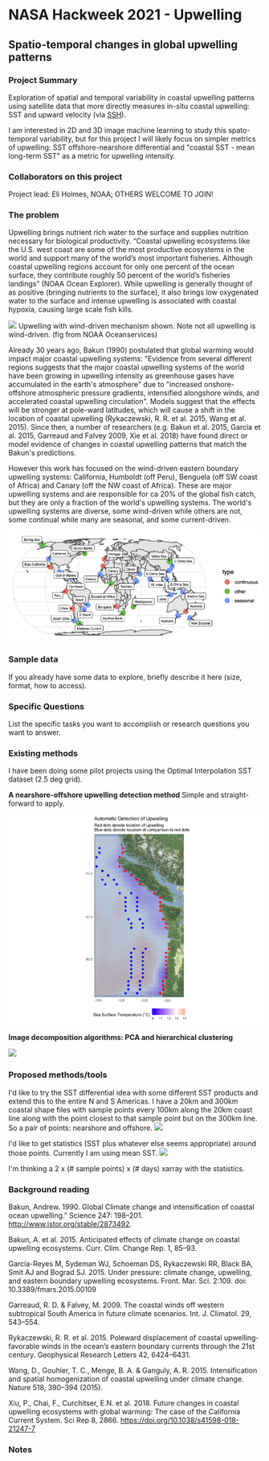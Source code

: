 # NASA Hackweek 2021 - Upwelling

## Spatio-temporal changes in global upwelling patterns

### Project Summary

Exploration of spatial and temporal variability in coastal upwelling patterns using satellite data that more directly measures in-situ coastal upwelling: SST and upward velocity (via [SSH](https://journals.ametsoc.org/view/journals/phoc/50/1/jpo-d-19-0172.1.xml)).

I am interested in 2D and 3D image machine learning to study this spato-temporal variability, but for this project I will likely focus on simpler metrics of upwelling: SST offshore-nearshore differential and "coastal SST - mean long-term SST" as a metric for upwelling intensity.

### Collaborators on this project

Project lead: Eli Holmes, NOAA; OTHERS WELCOME TO JOIN!

### The problem

Upwelling brings nutrient rich water to the surface and supplies nutrition necessary for biological productivity. “Coastal upwelling ecosystems like the U.S. west coast are some of the most productive ecosystems in the world and support many of the world’s most important fisheries. Although coastal upwelling regions account for only one percent of the ocean surface, they contribute roughly 50 percent of the world’s fisheries landings” (NOAA Ocean Explorer). While upwelling is generally thought of as positive (bringing nutrients to the surface), it also brings low oxygenated water to the surface and intense upwelling is associated with coastal hypoxia, causing large scale fish kills.

![](upwelling_fig.gif)
Upwelling with wind-driven mechanism shown. Note not all upwelling is wind-driven. (fig from NOAA Oceanservices)

Already 30 years ago, Bakun (1990) postulated that global warming would impact major coastal upwelling systems: "Evidence from several different regions suggests that the major coastal upwelling systems of the world have been growing in upwelling intensity as greenhouse gases have accumulated in the earth's atmosphere" due to "increased onshore-offshore atmospheric pressure gradients, intensified alongshore winds, and accelerated coastal upwelling circulation". Models suggest that the effects will be stronger at pole-ward latitudes, which will cause a shift in the location of coastal upwelling (Rykaczewski, R. R. et al. 2015, Wang et al. 2015). Since then, a number of researchers (e.g. Bakun et al. 2015, Garcia et al. 2015, Garreaud and Falvey 2009, Xie et al. 2018) have found direct or model evidence of changes in coastal upwelling patterns that match the Bakun's predictions. 

However this work has focused on the wind-driven eastern boundary upwelling systems: California, Humboldt (off Peru), Benguela (off SW coast of Africa) and Canary (off the NW coast of Africa). These are major upwelling systems and are responsible for ca 20% of the global fish catch, but they are only a fraction of the world's upwelling systems. The world's upwelling systems are diverse, some wind-driven while others are not, some continual while many are seasonal, and some current-driven.

![](images/upwelling_zones_crop.png)


### Sample data

If you already have some data to explore, briefly describe it here (size, format, how to access).

### Specific Questions

List the specific tasks you want to accomplish or research questions you want to answer.

### Existing methods

I have been doing some pilot projects using the Optimal Interpolation SST dataset (2.5 deg grid).

**A nearshore-offshore upwelling detection method** Simple and straight-forward to apply.

![](images/auto-detection1.png)

**Image decomposition algorithms: PCA and hierarchical clustering**

![](unnamed-chunk-9-1.png)


### Proposed methods/tools

I'd like to try the SST differential idea with some different SST products and extend this to the entire N and S Americas. I have a 20km and 300km coastal shape files with sample points every 100km along the 20km coast line along with the point closest to that sample point but on the 300km line. So a pair of points: nearshore and offshore. 
![](coast-samples.png)

I'd like to get statistics (SST plus whatever else seems appropriate) around those points. Currently I am using mean SST. 
![](global-coast-lines.png)

I'm thinking a 2 x (# sample points) x (# days) xarray with the statistics.



### Background reading

Bakun, Andrew. 1990. Global Climate change and intensification of coastal ocean upwelling.” Science 247: 198–201. http://www.jstor.org/stable/2873492.

Bakun, A. et al. 2015. Anticipated effects of climate change on coastal upwelling ecosystems. Curr. Clim. Change Rep. 1, 85–93.

García-Reyes M, Sydeman WJ, Schoeman DS, Rykaczewski RR, Black BA, Smit AJ and Bograd SJ. 2015. Under pressure: climate change, upwelling, and eastern boundary upwelling ecosystems. Front. Mar. Sci. 2:109. doi: 10.3389/fmars.2015.00109

Garreaud, R. D. & Falvey, M. 2009. The coastal winds off western subtropical South America in future climate scenarios. Int. J. Climatol. 29, 543–554.

Rykaczewski, R. R. et al. 2015. Poleward displacement of coastal upwelling-favorable winds in the ocean’s eastern boundary currents through the 21st century. Geophysical Research Letters 42, 6424–6431.

Wang, D., Gouhier, T. C., Menge, B. A. & Ganguly, A. R. 2015. Intensification and spatial homogenization of coastal upwelling under climate change. Nature 518, 390–394 (2015).

Xiu, P., Chai, F., Curchitser, E.N. et al. 2018. Future changes in coastal upwelling ecosystems with global warming: The case of the California Current System. Sci Rep 8, 2866. https://doi.org/10.1038/s41598-018-21247-7



### Notes



